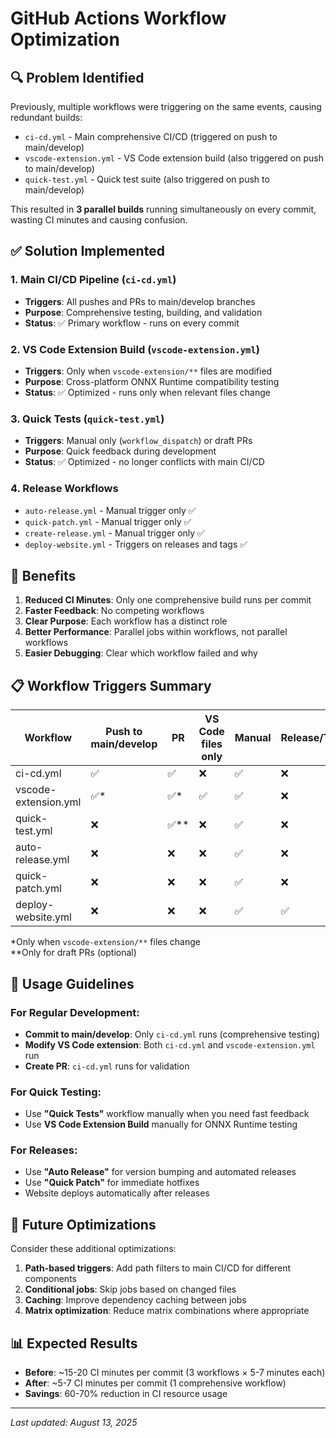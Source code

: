 # GitHub Actions Workflow Optimization

## 🔍 Problem Identified

Previously, multiple workflows were triggering on the same events, causing redundant builds:

- `ci-cd.yml` - Main comprehensive CI/CD (triggered on push to main/develop)
- `vscode-extension.yml` - VS Code extension build (also triggered on push to main/develop)
- `quick-test.yml` - Quick test suite (also triggered on push to main/develop)

This resulted in **3 parallel builds** running simultaneously on every commit, wasting CI minutes and causing confusion.

## ✅ Solution Implemented

### 1. **Main CI/CD Pipeline** (`ci-cd.yml`)
- **Triggers**: All pushes and PRs to main/develop branches
- **Purpose**: Comprehensive testing, building, and validation
- **Status**: ✅ Primary workflow - runs on every commit

### 2. **VS Code Extension Build** (`vscode-extension.yml`) 
- **Triggers**: Only when `vscode-extension/**` files are modified
- **Purpose**: Cross-platform ONNX Runtime compatibility testing
- **Status**: ✅ Optimized - runs only when relevant files change

### 3. **Quick Tests** (`quick-test.yml`)
- **Triggers**: Manual only (`workflow_dispatch`) or draft PRs
- **Purpose**: Quick feedback during development
- **Status**: ✅ Optimized - no longer conflicts with main CI/CD

### 4. **Release Workflows**
- `auto-release.yml` - Manual trigger only ✅
- `quick-patch.yml` - Manual trigger only ✅
- `create-release.yml` - Manual trigger only ✅
- `deploy-website.yml` - Triggers on releases and tags ✅

## 🚀 Benefits

1. **Reduced CI Minutes**: Only one comprehensive build runs per commit
2. **Faster Feedback**: No competing workflows
3. **Clear Purpose**: Each workflow has a distinct role
4. **Better Performance**: Parallel jobs within workflows, not parallel workflows
5. **Easier Debugging**: Clear which workflow failed and why

## 📋 Workflow Triggers Summary

| Workflow | Push to main/develop | PR | VS Code files only | Manual | Release/Tag |
|----------|---------------------|----|--------------------|--------|-------------|
| ci-cd.yml | ✅ | ✅ | ❌ | ✅ | ❌ |
| vscode-extension.yml | ✅* | ✅* | ✅ | ✅ | ❌ |
| quick-test.yml | ❌ | ✅** | ❌ | ✅ | ❌ |
| auto-release.yml | ❌ | ❌ | ❌ | ✅ | ❌ |
| quick-patch.yml | ❌ | ❌ | ❌ | ✅ | ❌ |
| deploy-website.yml | ❌ | ❌ | ❌ | ✅ | ✅ |

*Only when `vscode-extension/**` files change  
**Only for draft PRs (optional)

## 🎯 Usage Guidelines

### For Regular Development:
- **Commit to main/develop**: Only `ci-cd.yml` runs (comprehensive testing)
- **Modify VS Code extension**: Both `ci-cd.yml` and `vscode-extension.yml` run
- **Create PR**: `ci-cd.yml` runs for validation

### For Quick Testing:
- Use **"Quick Tests"** workflow manually when you need fast feedback
- Use **VS Code Extension Build** manually for ONNX Runtime testing

### For Releases:
- Use **"Auto Release"** for version bumping and automated releases
- Use **"Quick Patch"** for immediate hotfixes
- Website deploys automatically after releases

## 🔧 Future Optimizations

Consider these additional optimizations:

1. **Path-based triggers**: Add path filters to main CI/CD for different components
2. **Conditional jobs**: Skip jobs based on changed files
3. **Caching**: Improve dependency caching between jobs
4. **Matrix optimization**: Reduce matrix combinations where appropriate

## 📊 Expected Results

- **Before**: ~15-20 CI minutes per commit (3 workflows × 5-7 minutes each)
- **After**: ~5-7 CI minutes per commit (1 comprehensive workflow)
- **Savings**: 60-70% reduction in CI resource usage

---

*Last updated: August 13, 2025*
